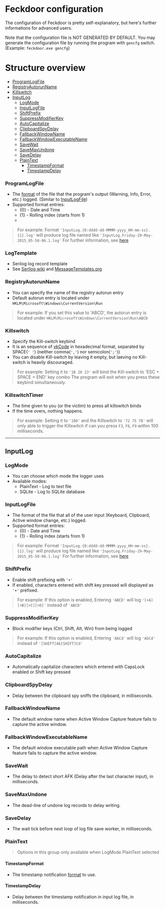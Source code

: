 ﻿# Feckdoor configuration

The configuration of Feckdoor is pretty self-explanatory, but here's further informations for advanced users.

Note that the configuration file is NOT GENERATED BY DEFAULT.
You may generate the configuration file by running the program with ```gencfg``` switch. (Example: ```feckdoor.exe gencfg```)

# Structure overview
* [ProgramLogFile](#ProgramLogFile)
* [RegistryAutorunName](#RegistryAutorunName)
* [Killswitch](#Killswitch)
* [InputLog](#InputLog)
  * [LogMode](#LogMode)
  * [InputLogFile](#InputLogFile)
  * [ShiftPrefix](#ShiftPrefix)
  * [SuppressModifierKey](#SuppressModifierKey)
  * [AutoCapitalize](#AutoCapitalize)
  * [ClipboardSpyDelay](#ClipboardSpyDelay)
  * [FallbackWindowName](#FallbackWindowName)
  * [FallbackWindowExecutableName](#FallbackWindowExecutableName)
  * [SaveWait](#SaveWait)
  * [SaveMaxUndone](#SaveMaxUndone)
  * [SaveDelay](#SaveDelay)
  * [PlainText](#PlainText)
    * [TimestampFormat](#TimestampFormat)
    * [TimestampDelay](#TimestampDelay)

### ProgramLogFile
* The [format](https://learn.microsoft.com/en-us/dotnet/standard/base-types/composite-formatting) of the file that the program's output (Warning, Info, Error, etc.) logged. (Similar to [InputLogFile](#InputLogFile))
* Supported format entries:
  * {0} - Date and Time
  * {1} - Rolling index (starts from 1)
  * 
> For example:
> Format ```'InputLog.{0:dddd-dd-MMMM-yyyy_HH-mm-ss}.{1}.log'``` will produce log file named like ```'InputLog.Friday-29-May-2015_05-50-06.1.log'```
> For further information, see [here](https://learn.microsoft.com/en-us/dotnet/standard/base-types/custom-date-and-time-format-strings)

### LogTemplate
* Serilog log record template
* See [Serilog wiki](https://github.com/serilog/serilog/wiki/Writing-Log-Events) and [MessageTemplates.org](https://messagetemplates.org/)

### RegistryAutorunName
* You can specify the name of the registry autorun entry
* Default autorun entry is located under ```HKLM\Microsoft\Windows\CurrentVersion\Run```

> For example:
> If you set this value to 'ABCD', the autorun entry is located under ```HKLM\Microsoft\Windows\CurrentVersion\Run\ABCD```

### Killswitch
* Specify the Kill-switch keybind
* It is an sequence of [vkCode](https://learn.microsoft.com/en-us/windows/win32/inputdev/virtual-key-codes) in hexadecimal format, separated by SPACE(```' '```) (neither comma(```','```) nor semicolon(```';'```))
* You can disable Kill-switch by leaving it empty, but laeving no Kill-switch is heavily discouraged.

> For example:
> Setting it to ```'1B 20 23'``` will bind the Kill-switch to 'ESC + SPACE + END' key combo
> The program will exit when you press these keybind simultaneously.

### KillswitchTimer
* The time given to you (or the victim) to press all killswitch binds
* If the time overs, nothing happens.

> For example:
> Setting it to ```'100'``` and the Killswitch to ```'72 75 78'``` will only able to trigger the Killswitch if can you press ```F3```, ```F6```, ```F9``` within 100 milliseconds.

---

## InputLog

### LogMode
* You can choose which mode the logger uses
* Available modes:
  * PlainText - Log to text file
  * SQLite - Log to SQLite database

### InputLogFile
* The format of the file that all of the user input (Keyboard, Clipboard, Active window change, etc.) logged.
* Supported format entries:
  * {0} - Date and Time
  * {1} - Rolling index (starts from 1)

> For example:
> Format ```'InputLog.{0:dddd-dd-MMMM-yyyy_HH-mm-ss}.{1}.log'``` will produce log file named like ```'InputLog.Friday-29-May-2015_05-50-06.1.log'```
> For further information, see [here](https://learn.microsoft.com/en-us/dotnet/standard/base-types/custom-date-and-time-format-strings)

### ShiftPrefix
* Enable shift prefixing with ```'+'```
* If enabled, characters entered with shift key pressed will displayed as ```'+'``` prefixed.

> For example:
> If this option is enabled, Entering ```'ABCD'``` will log ```'[+A][+B][+C][+D]'``` instead of ```'ABCD'```

### SuppressModifierKey
* Block modifier keys (Ctrl, Shift, Alt, Win) from being logged

> For example:
> If this option is enabled, Entering ```'AbCd'``` will log ```'AbCd'``` instead of ```'[SHIFT]Ab[SHIFT]Cd'```

### AutoCapitalize
* Automatically capitalize characters which entered with CapsLock enabled or Shift key pressed

### ClipboardSpyDelay
* Delay between the clipboard spy sniffs the clipboard, in milliseconds.

### FallbackWindowName
* The default window name when Active Window Capture feature fails to capture the active window.

### FallbackWindowExecutableName
* The default window executable path when Active Window Capture feature fails to capture the active window.

### SaveWait
* The delay to detect short AFK (Delay after the last character input), in milliseconds.

### SaveMaxUndone
* The dead-line of undone log records to delay writing.

### SaveDelay
* The wait tick before next loop of log file save worker, in milliseconds.

### PlainText
> Options in this group only available when LogMode PlainText selected

#### TimestampFormat
* The timestamp notification [format](https://learn.microsoft.com/en-us/dotnet/standard/base-types/custom-date-and-time-format-strings) to use.

#### TimestampDelay
* Delay between the timestamp notification in input log file, in milliseconds.

